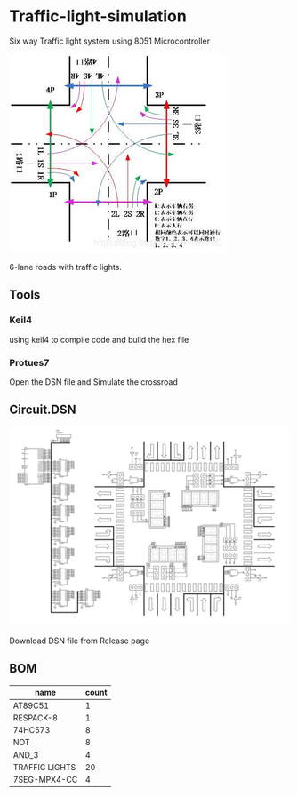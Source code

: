 # Traffic-light-simulation
Six way Traffic light system using 8051 Microcontroller

![在这里插入图片描述](img/20210527164746844.jpg)

6-lane roads with traffic lights.

## Tools
### Keil4
using keil4 to compile code and bulid the hex file
### Protues7
Open the DSN file and Simulate the crossroad

## Circuit.DSN
![在这里插入图片描述](img/20210527162258772.jpg)

Download DSN file from Release page

## BOM
|name|count|
|--|--
|AT89C51|1
|RESPACK-8|1|
|74HC573|8|
|NOT|8|
|AND_3|4|
|TRAFFIC LIGHTS|20|
|7SEG-MPX4-CC|4|